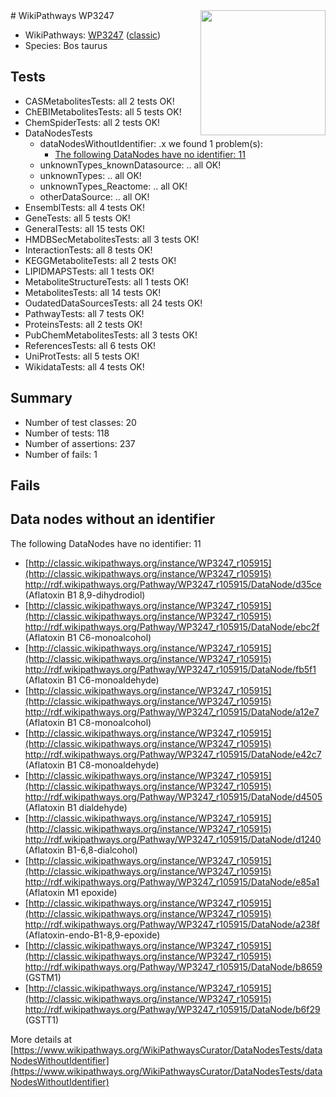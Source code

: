 <img style="float: right; width: 200px" src="https://upload.wikimedia.org/wikipedia/commons/thumb/8/83/Wplogo_with_text_500.png/640px-Wplogo_with_text_500.png" />
# WikiPathways WP3247

* WikiPathways: [WP3247](https://wikipathways.org/pathways/WP3247) ([classic](https://classic.wikipathways.org/instance/WP3247))
* Species: Bos taurus
## Tests
* CASMetabolitesTests: all 2 tests OK!
* ChEBIMetabolitesTests: all 5 tests OK!
* ChemSpiderTests: all 2 tests OK!
* DataNodesTests
    * dataNodesWithoutIdentifier: .x we found 1 problem(s):
        * [The following DataNodes have no identifier: 11](#8792c491)
    * unknownTypes_knownDatasource: .. all OK!
    * unknownTypes: .. all OK!
    * unknownTypes_Reactome: .. all OK!
    * otherDataSource: .. all OK!
* EnsemblTests: all 4 tests OK!
* GeneTests: all 5 tests OK!
* GeneralTests: all 15 tests OK!
* HMDBSecMetabolitesTests: all 3 tests OK!
* InteractionTests: all 8 tests OK!
* KEGGMetaboliteTests: all 2 tests OK!
* LIPIDMAPSTests: all 1 tests OK!
* MetaboliteStructureTests: all 1 tests OK!
* MetabolitesTests: all 14 tests OK!
* OudatedDataSourcesTests: all 24 tests OK!
* PathwayTests: all 7 tests OK!
* ProteinsTests: all 2 tests OK!
* PubChemMetabolitesTests: all 3 tests OK!
* ReferencesTests: all 6 tests OK!
* UniProtTests: all 5 tests OK!
* WikidataTests: all 4 tests OK!


## Summary

* Number of test classes: 20
* Number of tests: 118
* Number of assertions: 237
* Number of fails: 1

## Fails

<a name="8792c491" />

## Data nodes without an identifier

The following DataNodes have no identifier: 11

* [http://classic.wikipathways.org/instance/WP3247_r105915](http://classic.wikipathways.org/instance/WP3247_r105915) http://rdf.wikipathways.org/Pathway/WP3247_r105915/DataNode/d35ce (Aflatoxin B1 8,9-dihydrodiol)
* [http://classic.wikipathways.org/instance/WP3247_r105915](http://classic.wikipathways.org/instance/WP3247_r105915) http://rdf.wikipathways.org/Pathway/WP3247_r105915/DataNode/ebc2f (Aflatoxin B1 C6-monoalcohol)
* [http://classic.wikipathways.org/instance/WP3247_r105915](http://classic.wikipathways.org/instance/WP3247_r105915) http://rdf.wikipathways.org/Pathway/WP3247_r105915/DataNode/fb5f1 (Aflatoxin B1 C6-monoaldehyde)
* [http://classic.wikipathways.org/instance/WP3247_r105915](http://classic.wikipathways.org/instance/WP3247_r105915) http://rdf.wikipathways.org/Pathway/WP3247_r105915/DataNode/a12e7 (Aflatoxin B1 C8-monoalcohol)
* [http://classic.wikipathways.org/instance/WP3247_r105915](http://classic.wikipathways.org/instance/WP3247_r105915) http://rdf.wikipathways.org/Pathway/WP3247_r105915/DataNode/e42c7 (Aflatoxin B1 C8-monoaldehyde)
* [http://classic.wikipathways.org/instance/WP3247_r105915](http://classic.wikipathways.org/instance/WP3247_r105915) http://rdf.wikipathways.org/Pathway/WP3247_r105915/DataNode/d4505 (Aflatoxin B1 dialdehyde)
* [http://classic.wikipathways.org/instance/WP3247_r105915](http://classic.wikipathways.org/instance/WP3247_r105915) http://rdf.wikipathways.org/Pathway/WP3247_r105915/DataNode/d1240 (Aflatoxin B1-6,8-dialcohol)
* [http://classic.wikipathways.org/instance/WP3247_r105915](http://classic.wikipathways.org/instance/WP3247_r105915) http://rdf.wikipathways.org/Pathway/WP3247_r105915/DataNode/e85a1 (Aflatoxin M1 epoxide)
* [http://classic.wikipathways.org/instance/WP3247_r105915](http://classic.wikipathways.org/instance/WP3247_r105915) http://rdf.wikipathways.org/Pathway/WP3247_r105915/DataNode/a238f (Aflatoxin-endo-B1-8,9-epoxide)
* [http://classic.wikipathways.org/instance/WP3247_r105915](http://classic.wikipathways.org/instance/WP3247_r105915) http://rdf.wikipathways.org/Pathway/WP3247_r105915/DataNode/b8659 (GSTM1)
* [http://classic.wikipathways.org/instance/WP3247_r105915](http://classic.wikipathways.org/instance/WP3247_r105915) http://rdf.wikipathways.org/Pathway/WP3247_r105915/DataNode/b6f29 (GSTT1)


More details at [https://www.wikipathways.org/WikiPathwaysCurator/DataNodesTests/dataNodesWithoutIdentifier](https://www.wikipathways.org/WikiPathwaysCurator/DataNodesTests/dataNodesWithoutIdentifier)

